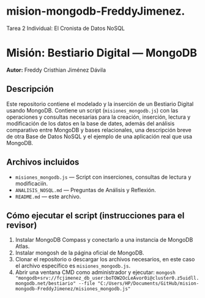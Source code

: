 # mision-mongodb-FreddyJimenez.
Tarea 2 Individual: El Cronista de Datos NoSQL

# Misión: Bestiario Digital — MongoDB

**Autor:** Freddy Cristhian Jiménez Dávila

## Descripción

Este repositorio contiene el modelado y la inserción de un Bestiario Digital usando MongoDB. Contiene un script (`misiones_mongodb.js`) con las operaciones y consultas necesarias para la creación, inserción, lectura y modificación de los datos en la base de dates, además del análisis comparativo entre MongoDB y bases relacionales, una descripción breve de otra Base de Datos NoSQL y el ejemplo de una aplicación real que usa MongoDB.

## Archivos incluidos

- `misiones_mongodb.js` — Script con inserciones, consultas de lectura y modificaciín.
- `ANALISIS_NOSQL.md` — Preguntas de Análisis y Reflexión.
- `README.md` — este archivo.


## Cómo ejecutar el script (instrucciones para el revisor)


1. Instalar MongoDB Compass y conectarlo a una instancia de MongoDB Atlas.
2. Instalar mongosh de la página oficial de MongoDB.
3. Clonar el repositorio o descargar los archivos necesarios, en este caso el archivo específico es `misiones_mongodb.js`.
4. Abrir una ventana CMD como administrador y ejecutar: `mongosh "mongodb+srv://fcjimenez_db_user:boTOW2OcLeAvor0i@cluster0.z5uidll.mongodb.net/bestiario" --file "C:/Users/HP/Documents/GitHub/mision-mongodb-FreddyJimenez/misiones_mongodb.js"`
